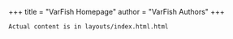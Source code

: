 +++
title = "VarFish Homepage"
author = "VarFish Authors"
+++

```
Actual content is in layouts/index.html.html
```
